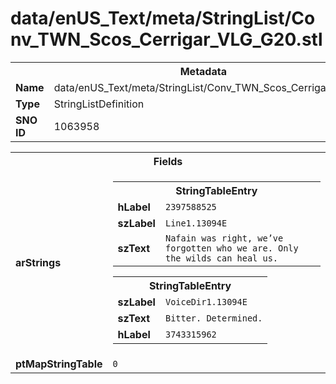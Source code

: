 <h1>data/enUS_Text/meta/StringList/Conv_TWN_Scos_Cerrigar_VLG_G20.stl</h1><table><tr><th colspan="100%">Metadata</th></tr><tr><td><b>Name</b></td><td>data/enUS_Text/meta/StringList/Conv_TWN_Scos_Cerrigar_VLG_G20.stl</td></tr><tr><td><b>Type</b></td><td>StringListDefinition</td></tr><tr><td><b>SNO ID</b></td><td>1063958</td></tr></table>

<table><tr><th colspan="100%">Fields</th></tr><tr><td><b>arStrings</b></td><td><table><tr><th colspan="100%">StringTableEntry</th></tr><tr><td><b>hLabel</b></td><td><code>2397588525</code></td></tr><tr><td><b>szLabel</b></td><td><code>Line1.13094E</code></td></tr><tr><td><b>szText</b></td><td><code>Nafain was right, we’ve forgotten who we are. Only the wilds can heal us.</code></td></tr></table>


<table><tr><th colspan="100%">StringTableEntry</th></tr><tr><td><b>szLabel</b></td><td><code>VoiceDir1.13094E</code></td></tr><tr><td><b>szText</b></td><td><code>Bitter. Determined.</code></td></tr><tr><td><b>hLabel</b></td><td><code>3743315962</code></td></tr></table>


</td></tr><tr><td><b>ptMapStringTable</b></td><td><code>0</code></td></tr></table>

